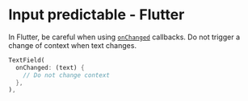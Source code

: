 # Input predictable - Flutter

In Flutter, be careful when using [`onChanged`](https://api.flutter.dev/flutter/material/TextField/onChanged.html) callbacks. Do not trigger a change of context when text changes.

```dart
TextField(
  onChanged: (text) {
    // Do not change context
  },
),
```
